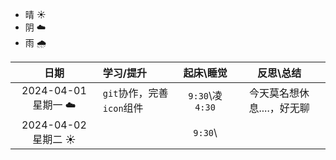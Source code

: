 - 晴 ☀️
- 阴 ☁️
- 雨 🌧️

|        日期         | 学习/提升                 |    起床\睡觉    |         反思\总结          |
| :-----------------: | :------------------------ | :-------------: | :------------------------: |
| 2024-04-01 星期一 ☁️ | `git`协作，完善`icon`组件 | `9:30`\凌`4:30` | 今天莫名想休息....，好无聊 |
| 2024-04-02 星期二 ☀️ |                           |     `9:30`\     |                            |
